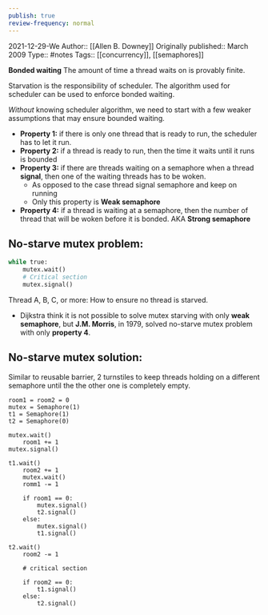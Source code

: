```yaml
---
publish: true
review-frequency: normal
---
```

2021-12-29-We
Author:: [[Allen B. Downey]]
Originally published:: March 2009
Type:: #notes
Tags:: [[concurrency]], [[semaphores]]

**Bonded waiting** The amount of time a thread waits on is provably finite.

Starvation is the responsibility of scheduler. The algorithm used for scheduler can be used to enforce bonded waiting.

*Without* knowing scheduler algorithm, we need to start with a few weaker assumptions that may ensure bounded waiting.
- **Property 1:** if there is only one thread that is ready to run, the scheduler has to let it run.
- **Property 2:** if a thread is ready to run, then the time it waits until it runs is bounded
- **Property 3:** if there are threads waiting on a semaphore when a thread **signal**, then one of the waiting threads has to be woken.
	- As opposed to the case thread signal semaphore and keep on running
	- Only this property is **Weak semaphore**
- **Property 4:** if a thread is waiting at a semaphore, then the number of thread that will be woken before it is bonded.	AKA **Strong semaphore**

## No-starve mutex problem:
```python
while true:
	mutex.wait()
	# Critical section
	mutex.signal()
```
Thread A, B, C, or more: How to ensure no thread is starved.

- Dijkstra think it is not possible to solve mutex starving with only **weak semaphore**, but **J.M. Morris**, in 1979, solved no-starve mutex problem with only **property 4**.

## No-starve mutex solution:
Similar to reusable barrier, 2 turnstiles to keep threads holding on a different semaphore until the the other one is completely empty.
```
room1 = room2 = 0
mutex = Semaphore(1)
t1 = Semaphore(1)
t2 = Semaphore(0)

mutex.wait()
	room1 += 1
mutex.signal()	

t1.wait()
	room2 += 1
	mutex.wait()
	romm1 -= 1
	
	if room1 == 0:
		mutex.signal()
		t2.signal()
	else:
		mutex.signal()
		t1.signal()
		
t2.wait()
	room2 -= 1
	
	# critical section
	
	if room2 == 0:
		t1.signal()
	else:
		t2.signal()
```
